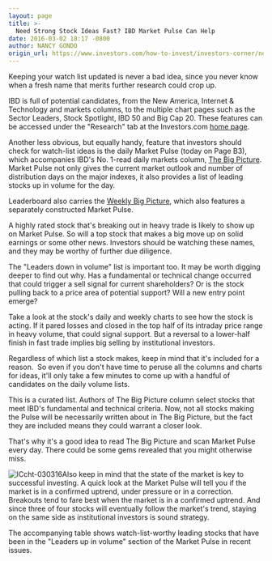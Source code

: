 ```yaml
---
layout: page
title: >-
  Need Strong Stock Ideas Fast? IBD Market Pulse Can Help
date: 2016-03-02 18:17 -0800
author: NANCY GONDO
origin_url: https://www.investors.com/how-to-invest/investors-corner/need-ideas-fast-check-out-stocks-up-in-volume
---
```





Keeping your watch list updated is never a bad idea, since you never know when a fresh name that merits further research could crop up.


IBD is full of potential candidates, from the New America, Internet & Technology and markets columns, to the multiple chart pages such as the Sector Leaders, Stock Spotlight, IBD 50 and Big Cap 20. These features can be accessed under the "Research" tab at the Investors.com [home page](https://www.investors.com/).


Another less obvious, but equally handy, feature that investors should check for watch-list ideas is the daily Market Pulse (today on Page B3), which accompanies IBD's No. 1-read daily markets column, [The Big Picture](https://www.investors.com/category/market-trend/the-big-picture/). Market Pulse not only gives the current market outlook and number of distribution days on the major indexes, it also provides a list of leading stocks up in volume for the day.


Leaderboard also carries the [Weekly Big Picture](http://leaderboard.investors.com/thebigpicture/default.aspx), which also features a separately constructed Market Pulse.


A highly rated stock that's breaking out in heavy trade is likely to show up on Market Pulse. So will a top stock that makes a big move up on solid earnings or some other news. Investors should be watching these names, and they may be worthy of further due diligence.


The "Leaders down in volume" list is important too. It may be worth digging deeper to find out why. Has a fundamental or technical change occurred that could trigger a sell signal for current shareholders? Or is the stock pulling back to a price area of potential support? Will a new entry point emerge?


Take a look at the stock's daily and weekly charts to see how the stock is acting. If it pared losses and closed in the top half of its intraday price range in heavy volume, that could signal support. But a reversal to a lower-half finish in fast trade implies big selling by institutional investors.


Regardless of which list a stock makes, keep in mind that it's included for a reason.  So even if you don't have time to peruse all the columns and charts for ideas, it'll only take a few minutes to come up with a handful of candidates on the daily volume lists.


This is a curated list. Authors of The Big Picture column select stocks that meet IBD's fundamental and technical criteria. Now, not all stocks making the Pulse will be necessarily written about in The Big Picture, but the fact they are included means they could warrant a closer look.


That's why it's a good idea to read The Big Picture and scan Market Pulse every day. There could be some gems revealed that you might otherwise miss.


![ICcht-030316](https://www.investors.com/wp-content/uploads/2016/03/ICcht-030316-233x300.jpg)Also keep in mind that the state of the market is key to successful investing. A quick look at the Market Pulse will tell you if the market is in a confirmed uptrend, under pressure or in a correction. Breakouts tend to fare best when the market is in a confirmed uptrend. And since three of four stocks will eventually follow the market's trend, staying on the same side as institutional investors is sound strategy.


The accompanying table shows watch-list-worthy leading stocks that have been in the "Leaders up in volume" section of the Market Pulse in recent issues.




